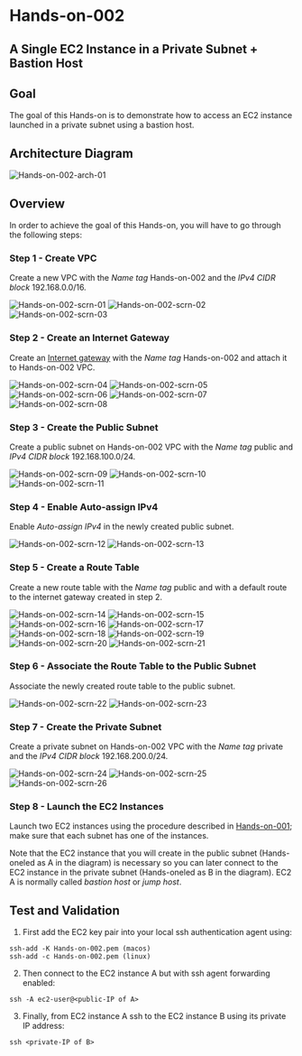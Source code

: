 # Hands-on-002## A Single EC2 Instance in a Private Subnet + Bastion Host## GoalThe goal of this Hands-on is to demonstrate how to access an EC2 instance launched in a private subnet using a bastion host. ## Architecture Diagram![Hands-on-002-arch-01](images/Hands-on-002-arch-01.png)## OverviewIn order to achieve the goal of this Hands-on, you will have to go through the following steps:### Step 1 - Create VPCCreate a new VPC with the *Name tag* Hands-on-002 and the *IPv4 CIDR block* 192.168.0.0/16.![Hands-on-002-scrn-01](images/Hands-on-002-scrn-01.png)![Hands-on-002-scrn-02](images/Hands-on-002-scrn-02.png)![Hands-on-002-scrn-03](images/Hands-on-002-scrn-03.png)### Step 2 - Create an Internet GatewayCreate an [Internet gateway](https://docs.aws.amazon.com/vpc/latest/userguide/VPC_Internet_Gateway.html) with the *Name tag* Hands-on-002 and attach it to Hands-on-002 VPC.![Hands-on-002-scrn-04](images/Hands-on-002-scrn-04.png)![Hands-on-002-scrn-05](images/Hands-on-002-scrn-05.png)![Hands-on-002-scrn-06](images/Hands-on-002-scrn-06.png)![Hands-on-002-scrn-07](images/Hands-on-002-scrn-07.png)![Hands-on-002-scrn-08](images/Hands-on-002-scrn-08.png)### Step 3 - Create the Public SubnetCreate a public subnet on Hands-on-002 VPC with the *Name tag* public and *IPv4 CIDR block* 192.168.100.0/24.  ![Hands-on-002-scrn-09](images/Hands-on-002-scrn-09.png)![Hands-on-002-scrn-10](images/Hands-on-002-scrn-10.png)![Hands-on-002-scrn-11](images/Hands-on-002-scrn-11.png)### Step 4 - Enable Auto-assign IPv4Enable *Auto-assign IPv4* in the newly created public subnet.![Hands-on-002-scrn-12](images/Hands-on-002-scrn-12.png)![Hands-on-002-scrn-13](images/Hands-on-002-scrn-13.png)### Step 5 - Create a Route TableCreate a new route table with the *Name tag* public and with a default route to the internet gateway created in step 2.![Hands-on-002-scrn-14](images/Hands-on-002-scrn-14.png)![Hands-on-002-scrn-15](images/Hands-on-002-scrn-15.png)![Hands-on-002-scrn-16](images/Hands-on-002-scrn-16.png)![Hands-on-002-scrn-17](images/Hands-on-002-scrn-17.png)![Hands-on-002-scrn-18](images/Hands-on-002-scrn-18.png)![Hands-on-002-scrn-19](images/Hands-on-002-scrn-19.png)![Hands-on-002-scrn-20](images/Hands-on-002-scrn-20.png)![Hands-on-002-scrn-21](images/Hands-on-002-scrn-21.png)### Step 6 - Associate the Route Table to the Public SubnetAssociate the newly created route table to the public subnet.![Hands-on-002-scrn-22](images/Hands-on-002-scrn-22.png)![Hands-on-002-scrn-23](images/Hands-on-002-scrn-23.png)### Step 7 - Create the Private SubnetCreate a private subnet on Hands-on-002 VPC with the *Name tag* private and the *IPv4 CIDR block* 192.168.200.0/24.![Hands-on-002-scrn-24](images/Hands-on-002-scrn-24.png)![Hands-on-002-scrn-25](images/Hands-on-002-scrn-25.png)![Hands-on-002-scrn-26](images/Hands-on-002-scrn-26.png)### Step 8 - Launch the EC2 InstancesLaunch two EC2 instances using the procedure described in [Hands-on-001](../Hands-on-001); make sure that each subnet has one of the instances.Note that the EC2 instance that you will create in the public subnet (Hands-oneled as A in the diagram) is necessary so you can later connect to the EC2 instance in the private subnet (Hands-oneled as B in the diagram).  EC2 A is normally called *bastion host* or *jump host*.  ## Test and Validation1. First add the EC2 key pair into your local ssh authentication agent using:```ssh-add -K Hands-on-002.pem (macos)ssh-add -c Hands-on-002.pem (linux)```2. Then connect to the EC2 instance A but with ssh agent forwarding enabled:  ```ssh -A ec2-user@<public-IP of A>```3. Finally, from EC2 instance A ssh to the EC2 instance B using its private IP address:```ssh <private-IP of B>```
